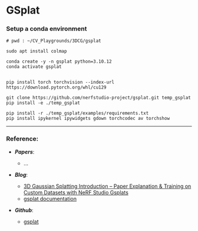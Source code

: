 # GSplat



### Setup a conda environment

 ```
 # pwd : ~/CV_Playgrounds/3DCG/gsplat

 sudo apt install colmap

 conda create -y -n gsplat python=3.10.12
 conda activate gsplat
 
 
 pip install torch torchvision --index-url https://download.pytorch.org/whl/cu129
 
 git clone https://github.com/nerfstudio-project/gsplat.git temp_gsplat
 pip install -e ./temp_gsplat

 pip install -r ./temp_gsplat/examples/requirements.txt
 pip install ipykernel ipywidgets gdown torchcodec av torchshow
 ```



 ---
### Reference:


- ***Papers***:
    - ...

- ***Blog***:
    - [3D Gaussian Splatting Introduction – Paper Explanation & Training on Custom Datasets with NeRF Studio Gsplats](https://learnopencv.com/3d-gaussian-splatting/)
    - [gsplat documentation](https://docs.gsplat.studio/main/index.html)

- ***Github***:
    - [gsplat](https://github.com/nerfstudio-project/gsplat/tree/main)